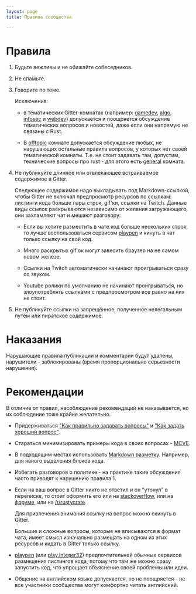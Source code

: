 ```yaml
---
layout: page
title: Правила сообщества

---
```



# Правила

1. Будьте вежливы и не обижайте собеседников.

2. Не спамьте.

3. Говорите по теме.

   Исключения:

   - в тематических Gitter-комнатах
     (например: [gamedev], [algo], [infosec] и [webdev])
     допускается и поощряется обсуждение тематических вопросов и новостей,
     даже если они напрямую не связаны с Rust.

   - В [offtopic] комнате допускается обсуждение любых, не нарушающих
     остальные правила вопросов, у которых нет своей тематической комнаты.
     Т.е. не стоит задавать там, допустим, технические вопросы про rust -
     для этого есть [general] комната.

4. Не публикуйте длинное или отвлекающее встраиваемое содержимое в Gitter.

   Следующее содержимое надо выкладывать под Markdown-ссылкой,
   чтобы Gitter не включал предпросмотр ресурсов по ссылкам:
   листинги кода больше пары строк, gif'ки, ссылки на Twitch.
   Данные виды ссылок раскрываются независимо от желания загружающего,
   они захламляют чат и мешают разговору:

   - Если вы хотите разместить в чате код больше нескольких строк,
     то лучше воспользоваться сервисом [playpen] и кинуть в чат
     только ссылку на свой код.

   - Много раскрытых gif'ок могут завесить браузер на не самом новом железе.

   - Ссылки на Twitch автоматически начинают проигрываться
     сразу со звуком.

   - Youtube ролики по умолчанию не начинают проигрываться,
     но злоупотреблять ссылками с предпросмотром все равно на них не стоит.

5. Не публикуйте ссылки на запрещённое, полученное нелегальным путём или 
   пиратское содержимое.

# Наказания

Нарушающие правила публикации и комментарии будут удалены,
нарушители - заблокированы (время пропорционально серьезности нарушения).


# Рекомендации

В отличие от правил, несоблюдение рекомендаций не наказывается,
но их соблюдение тоже крайне желательно.

* Придерживаться ["Как правильно задавать вопросы"]
  и ["Как задать хороший вопрос"].

* Стараться минимизировать примеры кода в своих вопросах - [MCVE].

* В подходящим местах использовать [Markdown разметку].
  Например, для явного выделения блоков кода.

* Избегать разговоров о политике - на практике такие
  обсуждения часто приводят к нарушению правила 1.

* Если на ваш вопрос в Gitter никто не ответил и он "утонул" в переписке,
  то стоит оформить его или на [stackoverflow], или на [форуме],
  или на [/r/rustycrate].

  Для привлечения внимания ссылку на вопрос можно скинуть в Gitter.

  Большие и сложные вопросы, которые не вписываются в формат чата,
  имеет смысл изначально размещать на одном из этих ресурсов и кидать
  в Gitter только ссылку.

* [playpen] (или [play.integer32]) предпочтительней обычных
  сервисов размещения листингов кода,
  потому что там же можно сразу запустить код,
  что упрощает объяснение своей проблемы или идеи.

* Общение на английском языке допускается, но не поощряется -
  не все участники сообщества могут комфортно читать английский.


[gamedev]: https://gitter.im/ruRust/gamedev
[algo]: https://gitter.im/ruRust/algo
[infosec]: https://gitter.im/ruRust/infosec
[webdev]: https://gitter.im/ruRust/webdev
[offtopic]: https://gitter.im/ruRust/offtopic
[general]: https://gitter.im/ruRust/general
["Как правильно задавать вопросы"]: http://maddog.sitengine.ru/smart-question-ru.html
["Как задать хороший вопрос"]: http://ru.stackoverflow.com/help/how-to-ask
[MCVE]: http://ru.stackoverflow.com/help/mcve
[Markdown разметку]: https://guides.github.com/features/mastering-markdown
[/r/rustycrate]: https://www.reddit.com/r/rustycrate
[форуме]: https://forum.rustycrate.ru
[stackoverflow]: http://ru.stackoverflow.com
[playpen]: https://play.rust-lang.org
[play.integer32]: https://play.integer32.com
